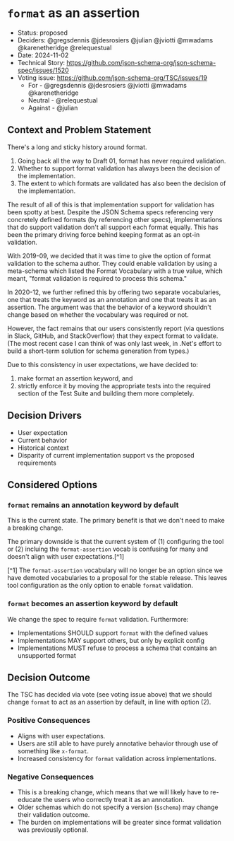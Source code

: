 # `format` as an assertion

- Status: proposed
  <!-- will update below to only those who participated in the vote -->
- Deciders: @gregsdennis @jdesrosiers @julian @jviotti @mwadams @karenetheridge
  @relequestual
- Date: 2024-11-02
- Technical Story: <https://github.com/json-schema-org/json-schema-spec/issues/1520>
- Voting issue: <https://github.com/json-schema-org/TSC/issues/19>
  - For - @gregsdennis @jdesrosiers @jviotti @mwadams @karenetheridge
  - Neutral - @relequestual
  - Against - @julian

## Context and Problem Statement

There's a long and sticky history around format.

1. Going back all the way to Draft 01, format has never required validation.
1. Whether to support format validation has always been the decision of the
   implementation.
1. The extent to which formats are validated has also been the decision of the
   implementation.

The result of all of this is that implementation support for validation has been
spotty at best. Despite the JSON Schema specs referencing very concretely
defined formats (by referencing other specs), implementations that do support
validation don't all support each format equally. This has been the primary
driving force behind keeping format as an opt-in validation.

With 2019-09, we decided that it was time to give the option of format
validation to the schema author. They could enable validation by using a
meta-schema which listed the Format Vocabulary with a true value, which meant,
"format validation is required to process this schema."

In 2020-12, we further refined this by offering two separate vocabularies, one
that treats the keyword as an annotation and one that treats it as an assertion.
The argument was that the behavior of a keyword shouldn't change based on
whether the vocabulary was required or not.

However, the fact remains that our users consistently report (via questions in
Slack, GitHub, and StackOverflow) that they expect format to validate. (The most
recent case I can think of was only last week, in .Net's effort to build a
short-term solution for schema generation from types.)

Due to this consistency in user expectations, we have decided to:

1. make format an assertion keyword, and
1. strictly enforce it by moving the appropriate tests into the required section
   of the Test Suite and building them more completely.

## Decision Drivers

- User expectation
- Current behavior
- Historical context
- Disparity of current implementation support vs the proposed requirements

## Considered Options

### `format` remains an annotation keyword by default

This is the current state. The primary benefit is that we don't need to make a
breaking change.

The primary downside is that the current system of (1) configuring the tool or
(2) incluing the `format-assertion` vocab is confusing for many and doesn't
align with user expectations.[^1]

[^1] The `format-assertion` vocabulary will no longer be an option since we have
demoted vocabularies to a proposal for the stable release. This leaves tool
configuration as the only option to enable `format` validation.

### `format` becomes an assertion keyword by default

We change the spec to require `format` validation. Furthermore:

- Implementations SHOULD support `format` with the defined values
- Implementations MAY support others, but only by explicit config
- Implementations MUST refuse to process a schema that contains an unsupported
  format

## Decision Outcome

The TSC has decided via vote (see voting issue above) that we should change
`format` to act as an assertion by default, in line with option (2).

### Positive Consequences <!-- optional -->

- Aligns with user expectations.
- Users are still able to have purely annotative behavior through use of
  something like `x-format`.
- Increased consistency for `format` validation across implementations.

### Negative Consequences <!-- optional -->

- This is a breaking change, which means that we will likely have to re-educate
  the users who correctly treat it as an annotation.
- Older schemas which do not specify a version (`$schema`) may change their
  validation outcome.
- The burden on implementations will be greater since format validation was
  previously optional.
